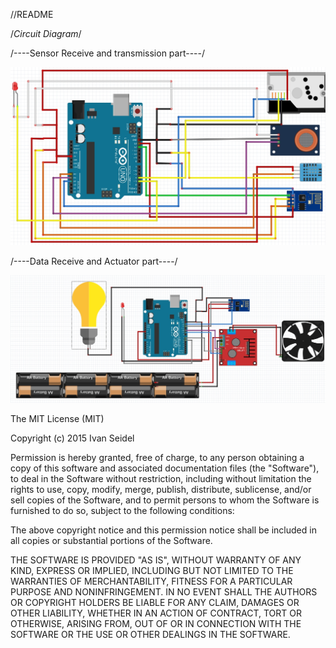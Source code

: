 //README

/*Circuit Diagram*/

/----Sensor Receive and transmission part----/

![alt tag](https://github.com/psm9733/Arduino/blob/master/ThingSpeak_Esp8266/UNO_circuit%20diagram.jpg)


/----Data Receive and Actuator part----/

![alt tag](https://github.com/psm9733/Arduino/blob/master/Data_Read_Esp8266/Actuator%20Part.jpg)



The MIT License (MIT)

Copyright (c) 2015 Ivan Seidel

Permission is hereby granted, free of charge, to any person obtaining a copy
of this software and associated documentation files (the "Software"), to deal
in the Software without restriction, including without limitation the rights
to use, copy, modify, merge, publish, distribute, sublicense, and/or sell
copies of the Software, and to permit persons to whom the Software is
furnished to do so, subject to the following conditions:

The above copyright notice and this permission notice shall be included in all
copies or substantial portions of the Software.

THE SOFTWARE IS PROVIDED "AS IS", WITHOUT WARRANTY OF ANY KIND, EXPRESS OR
IMPLIED, INCLUDING BUT NOT LIMITED TO THE WARRANTIES OF MERCHANTABILITY,
FITNESS FOR A PARTICULAR PURPOSE AND NONINFRINGEMENT. IN NO EVENT SHALL THE
AUTHORS OR COPYRIGHT HOLDERS BE LIABLE FOR ANY CLAIM, DAMAGES OR OTHER
LIABILITY, WHETHER IN AN ACTION OF CONTRACT, TORT OR OTHERWISE, ARISING FROM,
OUT OF OR IN CONNECTION WITH THE SOFTWARE OR THE USE OR OTHER DEALINGS IN THE
SOFTWARE.
